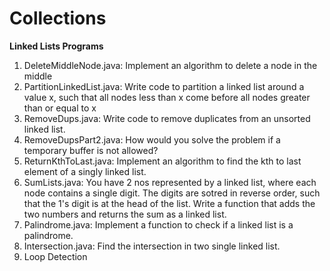 # Collections

**Linked Lists Programs**
  1. DeleteMiddleNode.java: Implement an algorithm to delete a node in the middle
  2. PartitionLinkedList.java: Write code to partition a linked list around a value x, such that all nodes less than x come before all             nodes greater than or equal to x
  3. RemoveDups.java: Write code to remove duplicates from an unsorted linked list.
  4. RemoveDupsPart2.java: How would you solve the problem if a temporary buffer is not allowed?
  5. ReturnKthToLast.java: Implement an algorithm to find the kth to last element of a singly linked list.
  6. SumLists.java: You have 2 nos represented by a linked list, where each node contains a single digit. The digits are sotred in reverse        order, such that the 1's digit is at the head of the list. Write a function that adds the two numbers and returns the sum as a linked         list.
  7. Palindrome.java: Implement a function to check if a linked list is a palindrome.
  8. Intersection.java: Find the intersection in two single linked list.
  9. Loop Detection
